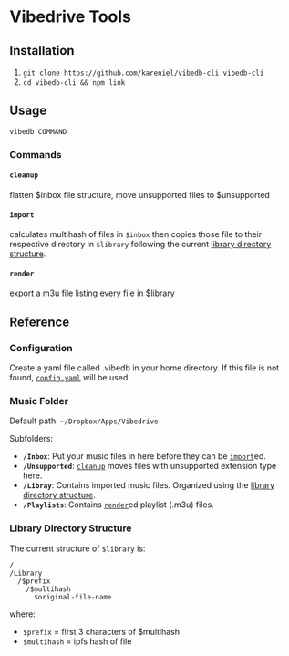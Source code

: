 # Vibedrive Tools


## Installation

1. `git clone https://github.com/kareniel/vibedb-cli vibedb-cli`
2. `cd vibedb-cli && npm link`


## Usage

`vibedb COMMAND`

### Commands

#### `cleanup`

flatten $inbox file structure, move unsupported files to $unsupported


#### `import`

calculates multihash of files in `$inbox` then copies those file to their
respective directory in `$library` following the current 
[library directory structure](#library-directory-structure).

#### `render`

export a m3u file listing every file in $library 


## Reference

### Configuration

Create a yaml file called .vibedb in your home directory.
If this file is not found, [`config.yaml`](./config.yaml) will be used. 

### Music Folder

Default path: `~/Dropbox/Apps/Vibedrive` 

Subfolders: 

- **`/Inbox`**: Put your music files in here before they can be [`import`](#import)ed.
- **`/Unsupported`**: [`cleanup`](#cleanup) moves files with unsupported extension type here.
- **`/Libray`**: Contains imported music files. Organized using the [library directory structure](#library-directory-structure).
- **`/Playlists`**: Contains [`render`](#render)ed playlist (.m3u) files.


### Library Directory Structure

The current structure of `$library` is:

```
/
/Library
  /$prefix
    /$multihash
      $original-file-name
```

where:

- `$prefix` = first 3 characters of $multihash
- `$multihash` = ipfs hash of file

